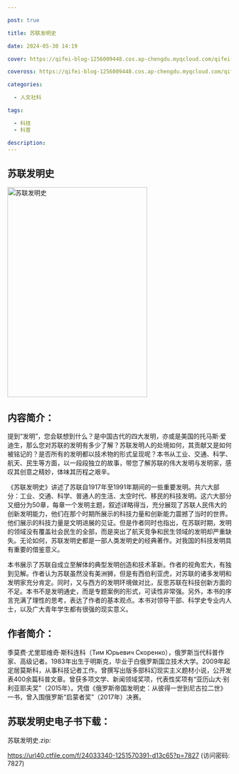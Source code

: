 ```yaml
---

post: true

title: 苏联发明史

date: 2024-05-30 14:19

cover: https://qifei-blog-1256009448.cos.ap-chengdu.myqcloud.com/qifei-blog/s34462561.jpg

coveross: https://qifei-blog-1256009448.cos.ap-chengdu.myqcloud.com/qifei-blog/s34462561.jpg

categories:

  - 人文社科

tags:

  - 科技
  - 科普

description:
---
```


## 苏联发明史

<img alt="苏联发明史" class="aligncenter loading" data-was-processed="true" decoding="async" fetchpriority="high" height="471" src="https://qifei-blog-1256009448.cos.ap-chengdu.myqcloud.com/qifei-blog/s34462561.jpg" style="cursor: zoom-in;" width="314"/>

## 内容简介：

提到“发明”，您会联想到什么？是中国古代的四大发明，亦或是美国的托马斯·爱迪生，那么您对苏联的发明有多少了解？苏联发明人的处境如何，其贡献又是如何被铭记的？是否所有的发明都以技术物的形式呈现呢？本书从工业、交通、科学、航天、民生等方面，以一段段独立的故事，带您了解苏联的伟大发明与发明家，感叹其创意之精妙，体味其历程之艰辛。

《苏联发明史》讲述了苏联自1917年至1991年期间的一些重要发明。共六大部分：工业、交通、科学、普通人的生活、太空时代、移民的科技发明。这六大部分又细分为50章，每章一个发明主题，叙述详略得当，充分展现了苏联人民伟大的创新发明能力，他们在那个时期所展示的科技力量和创新能力震撼了当时的世界。他们展示的科技力量是文明进展的见证。但是作者同时也指出，在苏联时期，发明的领域没有覆盖社会民生的全部，而是突出了航天竞争和民生领域的发明却严重缺失。无论如何，苏联发明史都是一部人类发明史的经典著作。对我国的科技发明具有重要的借鉴意义。

本书展示了苏联自成立至解体的典型发明创造和技术革新。作者的视角宏大，有独到见解。作者认为苏联虽然没有美洲狮，但是有西伯利亚虎，对苏联的诸多发明和发明家充分肯定。同时，又与西方的发明环境做对比，反思苏联在科技创新方面的不足。本书不是发明通史，而是专题案例的形式，可读性非常强。另外，本书的序言充满了理性的思考，表达了作者的基本观点。本书对领导干部、科学史专业内人士，以及广大青年学生都有很强的现实意义。

## 作者简介：

季莫费·尤里耶维奇·斯科连科（Тим Юрьевич Скоренко），俄罗斯当代科普作家、高级记者。1983年出生于明斯克，毕业于白俄罗斯国立技术大学。2009年起定居莫斯科，从事科技记者工作。曾撰写出版多部科幻现实主义题材小说，公开发表400余篇科普文章。曾获多项文学、新闻领域奖项，代表性奖项有“亚历山大·别利亚耶夫奖”（2015年）。凭借《俄罗斯帝国发明史：从彼得一世到尼古拉二世》一书，曾入围俄罗斯“启蒙者奖”（2017年）决赛。

## 苏联发明史电子书下载：

苏联发明史.zip: 

https://url40.ctfile.com/f/24033340-1251570391-d13c65?p=7827 (访问密码: 7827)
